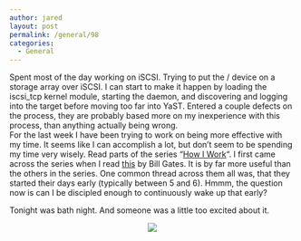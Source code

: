 ```yaml
---
author: jared
layout: post
permalink: /general/98
categories:
  - General
---
```

Spent most of the day working on iSCSI. Trying to put the / device on a storage array over iSCSI. I can start to make it happen by loading the iscsi_tcp kernel module, starting the daemon, and discovering and logging into the target before moving too far into YaST. Entered a couple defects on the process, they are probably based more on my inexperience with this process, than anything actually being wrong.  
For the last week I have been trying to work on being more effective with my time. It seems like I can accomplish a lot, but don&#8217;t seem to be spending my time very wisely. Read parts of the series &#8220;<a target="_blank" title="How I Work" href="http://money.cnn.com/magazines/fortune/fortune_archive/2006/03/20/8371781/index.htm">How I Work</a>&#8220;. I first came across the series when I read <a target="_blank" title="Bill Gates" href="http://money.cnn.com/2006/03/30/news/newsmakers/gates_howiwork_fortune/index.htm">this</a> by Bill Gates. It is by far more useful than the others in the series. One common thread across them all was, that they started their days early (typically between 5 and 6). Hmmm, the question now is can I be discipled enough to continuously wake up that early?

Tonight was bath night. And someone was a little too excited about it.

<p align="center">
  <a href="http://jared.ottleys.net/archives/images/IMGA0029.JPG" rel="lightbox[106]"><img src="http://jared.ottleys.net/archives/images/_IMGA0029.JPG" /></a>
</p>